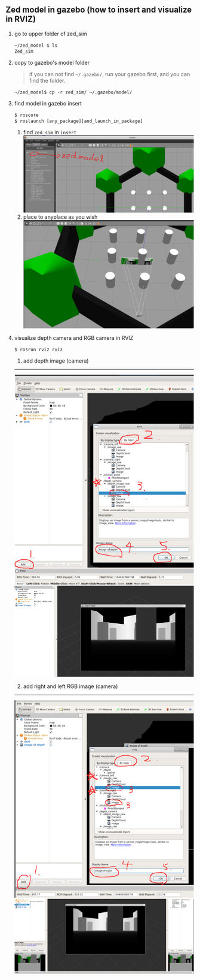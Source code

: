 ## Zed model in gazebo (how to insert and visualize in RVIZ)

1. go to upper folder of zed_sim

   ```
   ~/zed_model $ ls
   Zed_sim
   ```

2. copy to gazebo's model folder

   > if you can not find `~/.gazebo/`, run your gazebo first, and you can find the folder.   

   ```
   ~/zed_model$ cp -r zed_sim/ ~/.gazebo/model/
   ```

3. find model in gazebo insert

   ```
   $ roscore
   $ roslaunch [any_package][and_launch_in_package]
   ```

   1. find `zed_sim` in `insert`
      ![image](https://github.com/Nano1201/InfoExchange/blob/master/nano/zed_model/log_image/image%201.PNG)
   2. place to anyplace as you wish
      ![image](https://github.com/Nano1201/InfoExchange/blob/master/nano/zed_model/log_image/image%202.PNG)

4. visualize depth camera and RGB camera in RVIZ

   ```
   $ rosrun rviz rviz 
   ```
   1. add depth image (camera)
   ---
   ![image](https://github.com/Nano1201/InfoExchange/blob/master/nano/zed_model/log_image/image%203.PNG)
   ![image](https://github.com/Nano1201/InfoExchange/blob/master/nano/zed_model/log_image/image%204.PNG)

   2. add right and left RGB image (camera)
   ---
   ![image](https://github.com/Nano1201/InfoExchange/blob/master/nano/zed_model/log_image/image%205.PNG)
   ![image](https://github.com/Nano1201/InfoExchange/blob/master/nano/zed_model/log_image/image%206.PNG)

   

